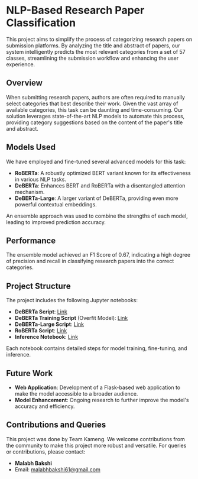 # NLP-Based Research Paper Classification

This project aims to simplify the process of categorizing research papers on submission platforms. By analyzing the title and abstract of papers, our system intelligently predicts the most relevant categories from a set of 57 classes, streamlining the submission workflow and enhancing the user experience.

## Overview

When submitting research papers, authors are often required to manually select categories that best describe their work. Given the vast array of available categories, this task can be daunting and time-consuming. Our solution leverages state-of-the-art NLP models to automate this process, providing category suggestions based on the content of the paper's title and abstract.

## Models Used

We have employed and fine-tuned several advanced models for this task:
- **RoBERTa**: A robustly optimized BERT variant known for its effectiveness in various NLP tasks.
- **DeBERTa**: Enhances BERT and RoBERTa with a disentangled attention mechanism.
- **DeBERTa-Large**: A larger variant of DeBERTa, providing even more powerful contextual embeddings.

An ensemble approach was used to combine the strengths of each model, leading to improved prediction accuracy.

## Performance

The ensemble model achieved an F1 Score of 0.67, indicating a high degree of precision and recall in classifying research papers into the correct categories.

## Project Structure

The project includes the following Jupyter notebooks:

- **DeBERTa Script**: [Link](https://github.com/KrishnaMahalka/kriti24/blob/9cea4944176256e59cfbd3223c13ac55fb570b8d/deberta.ipynb)
- **DeBERTa Training Script** (Overfit Model): [Link](https://github.com/KrishnaMahalka/kriti24/blob/e711dc5c31935855064b6f85cf631fa18dff36af/deberta6.ipynb)
- **DeBERTa-Large Script**: [Link](https://github.com/KrishnaMahalka/kriti24/blob/33118842747759544ac7f06259deebe7553ff8c7/debertalarge.ipynb)
- **RoBERTa Script**: [Link](https://github.com/KrishnaMahalka/kriti24/blob/c55e55812723cdcf8ca711d1e826607e3ae63a4f/roberta3.ipynb)
- **Inference Notebook**: [Link](https://github.com/KrishnaMahalka/kriti24/blob/master/%5BINFER%5D%20Kameng.ipynb)

Each notebook contains detailed steps for model training, fine-tuning, and inference.

## Future Work

- **Web Application**: Development of a Flask-based web application to make the model accessible to a broader audience.
- **Model Enhancement**: Ongoing research to further improve the model's accuracy and efficiency.

## Contributions and Queries

This project was done by Team Kameng.
We welcome contributions from the community to make this project more robust and versatile. For queries or contributions, please contact:

- **Malabh Bakshi**
- Email: [malabhbakshi61@gmail.com](mailto:malabhbakshi61@gmail.com)
